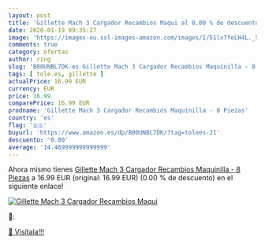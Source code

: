 ```yaml
---
layout: post
title: 'Gillette Mach 3 Cargador Recambios Maqui al 0.00 % de descuento'
date: 2020-01-19 09:35:27
image: 'https://images-eu.ssl-images-amazon.com/images/I/51lx7feLH4L._SL200_.jpg'
comments: true
category: ofertas
author: ring
slug: 'B00UNBL7DK-es Gillette Mach 3 Cargador Recambios Maquinilla - 8 Piezas'
tags: [ tole.es, gillette ]
actualPrice: 16.99 EUR
currency: EUR
price: 16.99
comparePrice: 16.99 EUR
prodname: 'Gillette Mach 3 Cargador Recambios Maquinilla - 8 Piezas'
country: 'es'
flag: '🇪🇸'
buyurl: 'https://www.amazon.es/dp/B00UNBL7DK/?tag=tolees-21'
descuento: '0.00'
average: '14.469999999999999'
---
```


Ahora mismo tienes [Gillette Mach 3 Cargador Recambios Maquinilla - 8 Piezas](https://www.amazon.es/dp/B00UNBL7DK/?tag=tolees-21) a 16.99 EUR (original: 16.99 EUR) (0.00 %  de descuento) en el siguiente enlace!

[![Gillette Mach 3 Cargador Recambios Maqui](https://images-eu.ssl-images-amazon.com/images/I/51lx7feLH4L._SL200_.jpg)](https://www.amazon.es/dp/B00UNBL7DK/?tag=tolees-21)

🔎:


[🛒 Visítala!!!](https://www.amazon.es/dp/B00UNBL7DK/?tag=tolees-21)
